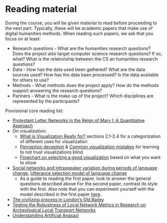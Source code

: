 # Reading material



During the course, you will be given material to read before proceeding to the next part. Typically, these will be academic papers that make use of digital humanities methods. When reading such papers, we ask that you focus on at least:

* Research questions - What are the humanities research questions? Does the project also target computer science research questions? If so, what? What is the relationship between the CS an humanities research questions?
* Data - How has the data used been gathered? What are the data sources used? How has the data been processed? Is the data available for others to use?
* Methods - What methods does the project apply? How do the methods support answering the research questions?
* Partners - What is the make-up of the project? Which disciplines are represented by the participants?

Provisional core reading list:

* [Protestant Letter Networks in the Reign of Mary I: A Quantitative Approach](https://muse.jhu.edu/journals/elh/v082/82.1.ahnert.html)
* On visualization:
  * [What is Visualization Really for?](http://arxiv.org/pdf/1305.5670.pdf) sections 2.1-2.4 for a categorization of different uses for visualization
  * [Perception deception](https://infoactive.co/data-design/ch17.html) & [Common visualization mistakes](https://infoactive.co/data-design/ch18.html) for learning to not trust visualizations blind
  * [Flowchart on selecting a good visualization](http://extremepresentation.typepad.com/files/choosing-a-good-chart-09.pdf) based on what you want to show 
* [Social networks and intraspeaker variation during periods of language change](http://repository.upenn.edu/cgi/viewcontent.cgi?article=1041&context=pwpl), [Utterance selection model of language change](http://journals.aps.org/pre/abstract/10.1103/PhysRevE.73.046118)
  * As a guide to reading the first paper, look to answer the general questions described above For the second paper, contrast its style with the first. Also note that you can experiment yourself with the model described in the first paper [here](http://www.netlogoweb.org/launch#http://www.netlogoweb.org/assets/modelslib/Sample%20Models/Social%20Science/Language%20Change.nlogo).
* [The civilizing process in London’s Old Bailey](https://www.ncbi.nlm.nih.gov/pmc/articles/PMC4084475/pdf/pnas.201405984.pdf)
* [Testing the Robustness of Local Network Metrics in Research on Archeological Local Transport Networks](http://dx.doi.org/10.3389/fdigh.2016.00006)
* [Understanding Artificial Anasazi](http://jasss.soc.surrey.ac.uk/12/4/13.html)

